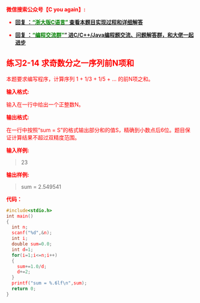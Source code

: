 
<font color='red'> **微信搜索公众号【C you again】:**

- [**回复 ：<font color='green'>“浙大版C语言”</font> 查看本题目实现过程和详细解答** ](  http://gzh.cyouagain.cn/) 
 
- [ **回复 ：<font color='green'>“编程交流群”</font>” 进C/C++/Java编程题交流、问题解答群，和大佬一起进步**  ](  http://cyouagain.cn/    ) 




## 练习2-14 求奇数分之一序列前N项和

本题要求编写程序，计算序列 1 + 1/3 + 1/5 + ... 的前N项之和。

**输入格式:**

输入在一行中给出一个正整数N。

**输出格式:**

在一行中按照“sum = S”的格式输出部分和的值S，精确到小数点后6位。题目保证计算结果不超过双精度范围。

**输入样例:**

> 23

**输出样例:**

> sum = 2.549541

**代码：**

```c
#include<stdio.h>
int main()
{
  int n;
  scanf("%d",&n);
  int i;
  double sum=0.0;
  int d=1;
  for(i=1;i<=n;i++)
  {
    sum+=1.0/d;
    d+=2;
  }
  printf("sum = %.6lf\n",sum);
  return 0;
}
```


